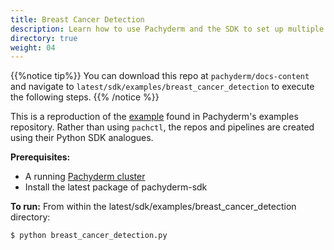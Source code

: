 ```yaml
---
title: Breast Cancer Detection
description: Learn how to use Pachyderm and the SDK to set up multiple pipelines that iterate on one another to detect breast cancer from pipeline specs
directory: true 
weight: 04 
---
```


{{%notice tip%}}
You can download this repo at `pachyderm/docs-content` and navigate to `latest/sdk/examples/breast_cancer_detection` to execute the following steps.
{{% /notice %}}

This is a reproduction of the [example](https://github.com/pachyderm/examples/tree/master/breast-cancer-detection) found in Pachyderm's examples repository. Rather than using `pachctl`, the repos and pipelines are created using their Python SDK analogues.

**Prerequisites:**
- A running [Pachyderm cluster](https://docs.pachyderm.com/latest/get-started/)
- Install the latest package of pachyderm-sdk

**To run:**
From within the latest/sdk/examples/breast_cancer_detection directory:
```shell
$ python breast_cancer_detection.py
```
